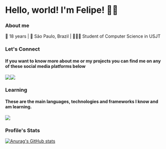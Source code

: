 # Hello, world! I'm Felipe! 🖖🏻
### About me
📆 18 years |
📍 São Paulo, Brazil |
👨🏻‍🎓 Student of Computer Science in USJT
### Let's Connect
#### If you want to know more about me or my projects you can find me on any of these social media platforms below <br/>
<a href = "mailto:felipdeveloper@gmail.com"><img src="https://img.shields.io/badge/-Gmail-%23333?style=for-the-badge&logo=gmail&logoColor=white" target="_blank"></a><a href="https://www.linkedin.com/in/felipecoutodev/" target="_blank"><img src="https://img.shields.io/badge/-LinkedIn-%230077B5?style=for-the-badge&logo=linkedin&logoColor=white" target="_blank"></a>
### Learning
#### These are the main languages, technologies and frameworks I know and am learning. <br/>
<a href="#"><img src="https://skillicons.dev/icons?i=java,git,mysql" /></a>
### Profile's Stats
[![Anurag's GitHub stats](https://github-readme-stats.vercel.app/api?username=KoutoDev&theme=dark&show_icons=true&hide=contribs)](https://github.com/KoutoDev/github-readme-stats)
